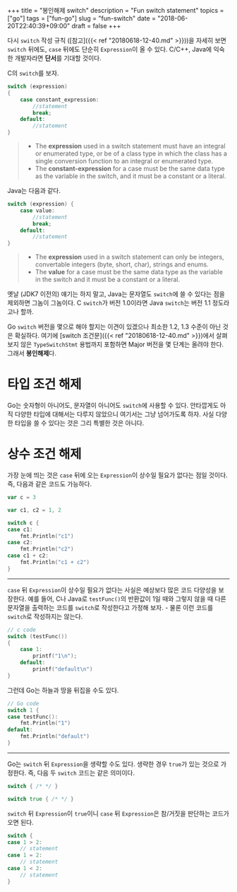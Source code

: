 +++
title = "봉인해제 switch"
description = "Fun switch statement"
topics = ["go"]
tags = ["fun-go"]
slug = "fun-switch"
date = "2018-06-20T22:40:39+09:00"
draft = false
+++

다시 `switch` 작성 규칙 ([참고]({{< ref "20180618-12-40.md" >}}))을 자세히 보면 `switch` 뒤에도, `case` 뒤에도 단순히 `Expression`이 올 수 있다. C/C++, Java에 익숙한 개발자라면 **단서**를 기대할 것이다. 

C의 `switch`를 보자.

```c
switch (expression)
{
	case constant_expression:
        //statement
        break;
    default:
        //statement
}
```

> - The **expression** used in a switch statement must have an integral or enumerated type, or be of a class type in which the class has a single conversion function to an integral or enumerated type.
> - The **constant-expression** for a case must be the same data type as the variable in the switch, and it must be a constant or a literal.

Java는 다음과 같다.

```java
switch (expression) {
    case value:
        //statement
        break;
    default:
        //statement
}
```

> - The **expression** used in a switch statement can only be integers, convertable integers (byte, short, char), strings and enums.
> - The **value** for a case must be the same data type as the variable in the switch and it must be a constant or a literal.

옛날 (JDK7 이전의) 얘기는 하지 말고, Java는 문자열도 `switch`에 쓸 수 있다는 점을 제외하면 그놈이 그놈이다. C `switch`가 버전 1.0이라면 Java `switch`는 버전 1.1 정도라고나 할까.

Go `switch` 버전을 몇으로 해야 할지는 이견이 있겠으나 최소한 1.2, 1.3 수준이 아닌 것은 확실하다. 여기에 [switch 조건문]({{< ref "20180618-12-40.md" >}})에서 살펴보지 않은 `TypeSwitchStmt` 용법까지 포함하면 Major 버전을 몇 단계는 올려야 한다. 그래서 **봉인해제**다.

# 타입 조건 해제

Go는 숫자형이 아니어도, 문자열이 아니어도 `switch`에 사용할 수 있다. 안타깝게도 아직 다양한 타입에 대해서는 다루지 않았으니 여기서는 그냥 넘어가도록 하자. 사실 다양한 타입을 쓸 수 있다는 것은 그리 특별한 것은 아니다.

# 상수 조건 해제

가장 눈에 띄는 것은 `case` 뒤에 오는 `Expression`이 상수일 필요가 없다는 점일 것이다. 즉, 다음과 같은 코드도 가능하다.

```go
var c = 3

var c1, c2 = 1, 2

switch c {
case c1:
    fmt.Println("c1")
case c2:
    fmt.Println("c2")
case c1 + c2:
    fmt.Println("c1 + c2")
}
```

---

`case` 뒤 `Expression`이 상수일 필요가 없다는 사실은 예상보다 많은 코드 다양성을 보장한다. 예를 들어, C나 Java로 `testFunc()`의 반환값이 1일 때와 그렇지 않을 때 다른 문자열을 출력하는 코드를 `switch`로 작성한다고 가정해 보자. - 물론 이런 코드를 `switch`로 작성하지는 않는다.

```c
// c code
switch (testFunc())
{
    case 1:
        printf("1\n");
    default:
        printf("default\n")
}
```

그런데 Go는 하늘과 땅을 뒤집을 수도 있다.

```go
// Go code
switch 1 {
case testFunc():
    fmt.Println("1")
default:
    fmt.Println("default")
}
```

---

Go는 `switch` 뒤 `Expression`을 생략할 수도 있다. 생략한 경우 `true`가 있는 것으로 가정한다. 즉, 다음 두 `switch` 코드는 같은 의미이다.

```go
switch { /* */ }

switch true { /* */ }
```

`switch` 뒤 `Expression`이 `true`이니 `case` 뒤 `Expression`은 참/거짓을 판단하는 코드가 오면 된다.

```go
switch {
case 1 > 2:
	// statement    
case 1 = 2:
    // statement
case 1 < 2:
    // statement
}
```

